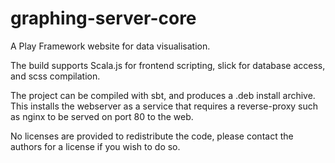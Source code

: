 # graphing-server-core

A Play Framework website for data visualisation.

The build supports Scala.js for frontend scripting, slick for database access, and scss compilation.

The project can be compiled with sbt, and produces a .deb install archive. This installs the webserver as a service that
requires a reverse-proxy such as nginx to be served on port 80 to the web.

No licenses are provided to redistribute the code, please contact the authors for a license if you wish to do so.